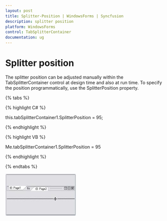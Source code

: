 ```yaml
---
layout: post
title: Splitter-Position | WindowsForms | Syncfusion
description: splitter position
platform: WindowsForms
control: TabSplitterContainer 
documentation: ug
---
```


# Splitter position

The splitter position can be adjusted manually within the TabSplitterContainer control at design time and also at run time. To specify the position programmatically, use the SplitterPosition property.

{% tabs %}

{% highlight C# %}



this.tabSplitterContainer1.SplitterPosition = 95;

{% endhighlight %}

{% highlight VB %}



Me.tabSplitterContainer1.SplitterPosition = 95

{% endhighlight %}

{% endtabs %}

![](Splitter-Position_images/Splitter-Position_img1.jpeg)



